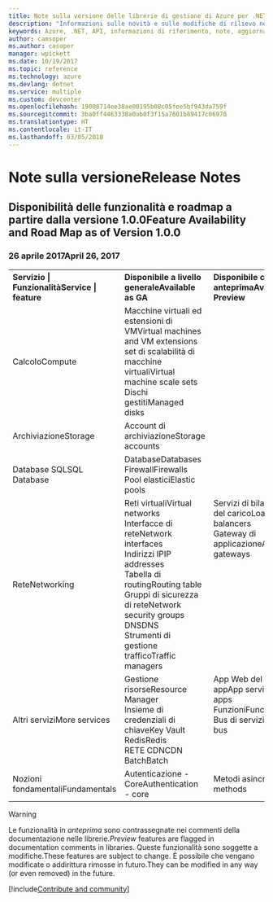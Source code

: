 ```yaml
---
title: Note sulla versione delle librerie di gestione di Azure per .NET | Microsoft Docs
description: "Informazioni sulle novità e sulle modifiche di rilievo nelle librerie di gestione di Azure per .NET."
keywords: Azure, .NET, API, informazioni di riferimento, note, aggiornamenti, deprecare
author: camsoper
ms.author: casoper
manager: wpickett
ms.date: 10/19/2017
ms.topic: reference
ms.technology: azure
ms.devlang: dotnet
ms.service: multiple
ms.custom: devcenter
ms.openlocfilehash: 19008714ee38ae00195b08c05fee5bf943da759f
ms.sourcegitcommit: 3ba0ff4463338a0ab0f3f15a7601b89417c06970
ms.translationtype: HT
ms.contentlocale: it-IT
ms.lasthandoff: 03/05/2018
---
```

# <a name="release-notes"></a><span data-ttu-id="b021e-104">Note sulla versione</span><span class="sxs-lookup"><span data-stu-id="b021e-104">Release Notes</span></span> 

## <a name="feature-availability-and-road-map-as-of-version-100"></a><span data-ttu-id="b021e-105">Disponibilità delle funzionalità e roadmap a partire dalla versione 1.0.0</span><span class="sxs-lookup"><span data-stu-id="b021e-105">Feature Availability and Road Map as of Version 1.0.0</span></span> ##
### <a name="april-26-2017"></a><span data-ttu-id="b021e-106">26 aprile 2017</span><span class="sxs-lookup"><span data-stu-id="b021e-106">April 26, 2017</span></span>

<table>
  <tr>
    <th align="left"><span data-ttu-id="b021e-107">Servizio | Funzionalità</span><span class="sxs-lookup"><span data-stu-id="b021e-107">Service | feature</span></span></th>
    <th align="left"><span data-ttu-id="b021e-108">Disponibile a livello generale</span><span class="sxs-lookup"><span data-stu-id="b021e-108">Available as GA</span></span></th>
    <th align="left"><span data-ttu-id="b021e-109">Disponibile come anteprima</span><span class="sxs-lookup"><span data-stu-id="b021e-109">Available as Preview</span></span></th>
    <th align="left"><span data-ttu-id="b021e-110">Presto disponibile</span><span class="sxs-lookup"><span data-stu-id="b021e-110">Coming soon</span></span></th>
  </tr>
  <tr>
    <td><span data-ttu-id="b021e-111">Calcolo</span><span class="sxs-lookup"><span data-stu-id="b021e-111">Compute</span></span></td>
    <td><span data-ttu-id="b021e-112">Macchine virtuali ed estensioni di VM</span><span class="sxs-lookup"><span data-stu-id="b021e-112">Virtual machines and VM extensions</span></span><br><span data-ttu-id="b021e-113">set di scalabilità di macchine virtuali</span><span class="sxs-lookup"><span data-stu-id="b021e-113">Virtual machine scale sets</span></span><br><span data-ttu-id="b021e-114">Dischi gestiti</span><span class="sxs-lookup"><span data-stu-id="b021e-114">Managed disks</span></span></td>
    <td></td>
    <td valign="top"><span data-ttu-id="b021e-115">Servizi contenitore di Azure</span><span class="sxs-lookup"><span data-stu-id="b021e-115">Azure container services</span></span><br><span data-ttu-id="b021e-116">Registro contenitori di Azure</span><span class="sxs-lookup"><span data-stu-id="b021e-116">Azure container registry</span></span></td>
  </tr>
  <tr>
    <td><span data-ttu-id="b021e-117">Archiviazione</span><span class="sxs-lookup"><span data-stu-id="b021e-117">Storage</span></span></td>
    <td><span data-ttu-id="b021e-118">Account di archiviazione</span><span class="sxs-lookup"><span data-stu-id="b021e-118">Storage accounts</span></span></td>
    <td></td>
    <td><span data-ttu-id="b021e-119">Crittografia</span><span class="sxs-lookup"><span data-stu-id="b021e-119">Encryption</span></span></td>
  </tr>
  <tr>
    <td><span data-ttu-id="b021e-120">Database SQL</span><span class="sxs-lookup"><span data-stu-id="b021e-120">SQL Database</span></span></td>
    <td><span data-ttu-id="b021e-121">Database</span><span class="sxs-lookup"><span data-stu-id="b021e-121">Databases</span></span><br><span data-ttu-id="b021e-122">Firewall</span><span class="sxs-lookup"><span data-stu-id="b021e-122">Firewalls</span></span><br><span data-ttu-id="b021e-123">Pool elastici</span><span class="sxs-lookup"><span data-stu-id="b021e-123">Elastic pools</span></span></td>
    <td></td>
    <td valign="top"></td>
  </tr>
  <tr>
    <td><span data-ttu-id="b021e-124">Rete</span><span class="sxs-lookup"><span data-stu-id="b021e-124">Networking</span></span></td>
    <td><span data-ttu-id="b021e-125">Reti virtuali</span><span class="sxs-lookup"><span data-stu-id="b021e-125">Virtual networks</span></span><br><span data-ttu-id="b021e-126">Interfacce di rete</span><span class="sxs-lookup"><span data-stu-id="b021e-126">Network interfaces</span></span><br><span data-ttu-id="b021e-127">Indirizzi IP</span><span class="sxs-lookup"><span data-stu-id="b021e-127">IP addresses</span></span><br><span data-ttu-id="b021e-128">Tabella di routing</span><span class="sxs-lookup"><span data-stu-id="b021e-128">Routing table</span></span><br><span data-ttu-id="b021e-129">Gruppi di sicurezza di rete</span><span class="sxs-lookup"><span data-stu-id="b021e-129">Network security groups</span></span><br><span data-ttu-id="b021e-130">DNS</span><span class="sxs-lookup"><span data-stu-id="b021e-130">DNS</span></span><br><span data-ttu-id="b021e-131">Strumenti di gestione traffico</span><span class="sxs-lookup"><span data-stu-id="b021e-131">Traffic managers</span></span></td>
    <td valign="top"><span data-ttu-id="b021e-132">Servizi di bilanciamento del carico</span><span class="sxs-lookup"><span data-stu-id="b021e-132">Load balancers</span></span><br><span data-ttu-id="b021e-133">Gateway di applicazione</span><span class="sxs-lookup"><span data-stu-id="b021e-133">Application gateways</span></span></td>
    <td valign="top"></td>
  </tr>
  <tr>
    <td><span data-ttu-id="b021e-134">Altri servizi</span><span class="sxs-lookup"><span data-stu-id="b021e-134">More services</span></span></td>
    <td><span data-ttu-id="b021e-135">Gestione risorse</span><span class="sxs-lookup"><span data-stu-id="b021e-135">Resource Manager</span></span><br><span data-ttu-id="b021e-136">Insieme di credenziali di chiave</span><span class="sxs-lookup"><span data-stu-id="b021e-136">Key Vault</span></span><br><span data-ttu-id="b021e-137">Redis</span><span class="sxs-lookup"><span data-stu-id="b021e-137">Redis</span></span><br><span data-ttu-id="b021e-138">RETE CDN</span><span class="sxs-lookup"><span data-stu-id="b021e-138">CDN</span></span><br><span data-ttu-id="b021e-139">Batch</span><span class="sxs-lookup"><span data-stu-id="b021e-139">Batch</span></span></td>
    <td valign="top"><span data-ttu-id="b021e-140">App Web del servizio app</span><span class="sxs-lookup"><span data-stu-id="b021e-140">App service - Web apps</span></span><br><span data-ttu-id="b021e-141">Funzioni</span><span class="sxs-lookup"><span data-stu-id="b021e-141">Functions</span></span><br><span data-ttu-id="b021e-142">Bus di servizio</span><span class="sxs-lookup"><span data-stu-id="b021e-142">Service bus</span></span></td>
    <td valign="top"><span data-ttu-id="b021e-143">Monitorare</span><span class="sxs-lookup"><span data-stu-id="b021e-143">Monitor</span></span><br><span data-ttu-id="b021e-144">Controllo degli accessi in base al ruolo per Graph</span><span class="sxs-lookup"><span data-stu-id="b021e-144">Graph RBAC</span></span><br><span data-ttu-id="b021e-145">DocumentDB</span><span class="sxs-lookup"><span data-stu-id="b021e-145">DocumentDB</span></span><br><span data-ttu-id="b021e-146">Utilità di pianificazione</span><span class="sxs-lookup"><span data-stu-id="b021e-146">Scheduler</span></span></td>
  </tr>
  <tr>
    <td><span data-ttu-id="b021e-147">Nozioni fondamentali</span><span class="sxs-lookup"><span data-stu-id="b021e-147">Fundamentals</span></span></td>
    <td><span data-ttu-id="b021e-148">Autenticazione - Core</span><span class="sxs-lookup"><span data-stu-id="b021e-148">Authentication - core</span></span></td>
    <td><span data-ttu-id="b021e-149">Metodi asincroni</span><span class="sxs-lookup"><span data-stu-id="b021e-149">Async methods</span></span></td>
    <td valign="top"></td>
  </tr>
</table>

> [!WARNING] 
> <span data-ttu-id="b021e-150">Le funzionalità in *anteprima* sono contrassegnate nei commenti della documentazione nelle librerie.</span><span class="sxs-lookup"><span data-stu-id="b021e-150">*Preview* features are flagged in documentation comments in libraries.</span></span> <span data-ttu-id="b021e-151">Queste funzionalità sono soggette a modifiche.</span><span class="sxs-lookup"><span data-stu-id="b021e-151">These features are subject to change.</span></span> <span data-ttu-id="b021e-152">È possibile che vengano modificate o addirittura rimosse in futuro.</span><span class="sxs-lookup"><span data-stu-id="b021e-152">They can be modified in any way (or even removed) in the future.</span></span>

[!include[Contribute and community](includes/contribute.md)]
